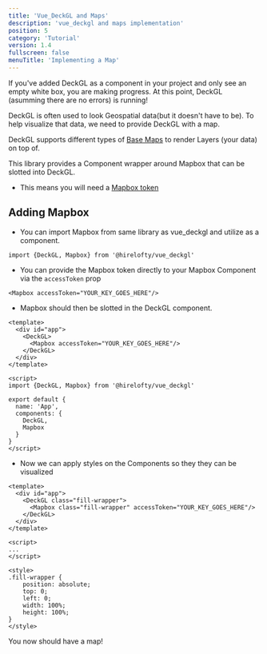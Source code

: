 ```yaml
---
title: 'Vue_DeckGL and Maps'
description: 'vue_deckgl and maps implementation'
position: 5
category: 'Tutorial'
version: 1.4
fullscreen: false
menuTitle: 'Implementing a Map'
---
```


If you've added DeckGL as a component in your project and only see an empty white box, you are making progress. At this point, DeckGL (asumming there are no errors) is running! 

DeckGL is often used to look Geospatial data(but it doesn't have to be). To help visualize that data, we need to provide DeckGL with a map.

DeckGL supports different types of [Base Maps](https://deck.gl/docs/get-started/using-with-map) to render Layers (your data) on top of.

This library provides a Component wrapper around Mapbox that can be slotted into DeckGL. 
  - This means you will need a [Mapbox token](https://docs.mapbox.com/help/how-mapbox-works/access-tokens/)

## Adding Mapbox

- You can import Mapbox from same library as vue_deckgl and utilize as a component.
```
import {DeckGL, Mapbox} from '@hirelofty/vue_deckgl'
```

- You can provide the Mapbox token directly to your Mapbox Component via the `accessToken` prop
```
<Mapbox accessToken="YOUR_KEY_GOES_HERE"/>
```

- Mapbox should then be slotted in the DeckGL component. 
```
<template>
  <div id="app">
    <DeckGL>
      <Mapbox accessToken="YOUR_KEY_GOES_HERE"/>
    </DeckGL>
  </div>
</template>

<script>
import {DeckGL, Mapbox} from '@hirelofty/vue_deckgl'

export default {
  name: 'App',
  components: {
    DeckGL,
    Mapbox
  }
}
</script>
```

- Now we can apply styles on the Components so they they can be visualized

```
<template>
  <div id="app">
    <DeckGL class="fill-wrapper">
      <Mapbox class="fill-wrapper" accessToken="YOUR_KEY_GOES_HERE"/>
    </DeckGL>
  </div>
</template>

<script>
...
</script>

<style>
.fill-wrapper {
    position: absolute;
    top: 0;
    left: 0;
    width: 100%;
    height: 100%;
}
</style>
```

You now should have a map!